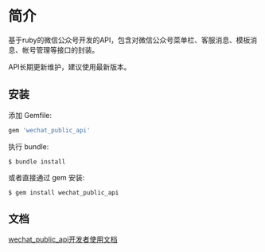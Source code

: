# 简介

基于ruby的微信公众号开发的API，包含对微信公众号菜单栏、客服消息、模板消息、帐号管理等接口的封装。

API长期更新维护，建议使用最新版本。

## 安装

添加 Gemfile:

```ruby
gem 'wechat_public_api'
```

执行 bundle:

    $ bundle install

或者直接通过 gem 安装:

    $ gem install wechat_public_api

## 文档

[wechat_public_api开发者使用文档](https://yuque.com/qianlansedehei/wechat_public_api)
